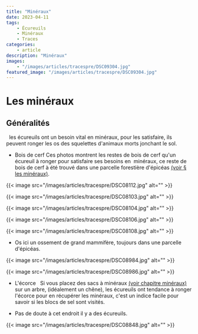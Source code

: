 ```yaml
---
title: "Minéraux"
date: 2023-04-11
tags: 
    - Écureuils
    - Minéraux
    - Traces
categories:
    - article
description: "Minéraux"
images:
    - "/images/articles/tracespre/DSC09304.jpg"
featured_image: "/images/articles/tracespre/DSC09304.jpg"
---
```

# Les minéraux

## Généralités 
   
 les écureuils ont un besoin vital en minéraux, pour les satisfaire, ils peuvent ronger les os des squelettes d'animaux morts jonchant le sol.  

- Bois de cerf 
 Ces photos montrent les restes de bois de cerf qu'un écureuil à ronger pour satisfaire ses besoins en  minéraux, ce reste de bois de cerf à été trouvé dans une parcelle forestière d'épicéas [(voir § les minéraux)](mineraux.htm). 
 
 {{< image src="/images/articles/tracespre/DSC08112.jpg" alt="" >}} 
 
 {{< image src="/images/articles/tracespre/DSC08103.jpg" alt="" >}} 
 
 {{< image src="/images/articles/tracespre/DSC08104.jpg" alt="" >}} 
 
 {{< image src="/images/articles/tracespre/DSC08106.jpg" alt="" >}} 
 
 {{< image src="/images/articles/tracespre/DSC08108.jpg" alt="" >}} 
 

- Os 
 ici un ossement de grand mammifère, toujours dans une parcelle d'épicéas. 
 
 {{< image src="/images/articles/tracespre/DSC08984.jpg" alt="" >}} 
 
 {{< image src="/images/articles/tracespre/DSC08986.jpg" alt="" >}} 
 

- L'écorce 
   
 Si vous placez des sacs à minéraux [(voir chapitre minéraux)](mineraux.htm) sur un arbre, (idéalement un chêne), les écureuils ont tendance à ronger l'écorce pour en récupérer les minéraux, c'est un indice facile pour savoir si les blocs de sel sont visités. 
 
 - Pas de doute à cet endroit il y a des écureuils. 
 
 {{< image src="/images/articles/tracespre/DSC08848.jpg" alt="" >}} 
 

